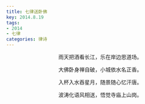 ```yaml
---
title: 七律送卧佛
key: 2014.8.19
tags: 
- 2014
- 七律
categories: 律诗
---
```


<p align="center">雨天把酒看长江，乐在岸边思道场。
</p>
<p align="center">大佛卧身禅自破，小城依水名正香。
</p>
<p align="center">入杯入水吞星月，随景随心忆汗唐。
</p>
<p align="center">波涛化语风相送，悟觉寺庙上山岗。
</p>

